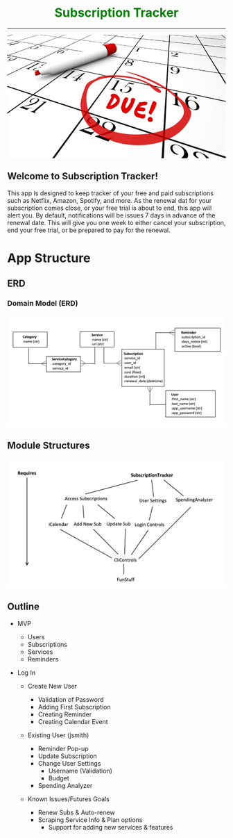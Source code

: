 <h1 style="color:green; text-align: center">Subscription Tracker</h1>

---

<img src="app/lib/images/due_date_on_calendar.jpeg" style="display:block;margin-left:auto;margin-right:auto">

## Welcome to Subscription Tracker! 
This app is designed to keep tracker of your free and paid subscriptions such as Netflix, Amazon, Spotify, and more. As the renewal dat for your subscription comes close, or your free trial is about to end, this app will alert you. By default, notifications will be issues 7 days in advance of the renewal date. This will give you one week to either cancel your subscription, end your free trial, or be prepared to pay for the renewal.


# App Structure
## ERD

### Domain Model (ERD)
<img src="app/lib/images/SubscriptionTracker_ERD.png" style="display:block;margin-left:auto;margin-right:auto">
<p> 
</p>

## Module Structures

  <img src="app/lib/images/ModuleHeirarchy.png" style="display:block;margin-left:auto;margin-right:auto">

## Outline
* MVP
  * Users
  * Subscriptions
  * Services
  * Reminders

* Log In
  * Create New User
    * Validation of Password
    * Adding First Subscription
    * Creating Reminder
    * Creating Calendar Event

  * Existing User (jsmith)
    * Reminder Pop-up
    * Update Subscription
    * Change User Settings
      * Username (Validation)
      * Budget
    * Spending Analyzer

  * Known Issues/Futures Goals
    * Renew Subs & Auto-renew
    * Scraping Service Info & Plan options
      * Support for adding new services & features
